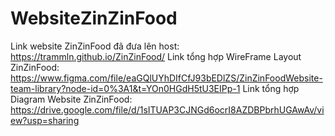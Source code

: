 # WebsiteZinZinFood
Link website ZinZinFood đã đưa lên host: https://trammln.github.io/ZinZinFood/
Link tổng hợp WireFrame Layout ZinZinFood: https://www.figma.com/file/eaGQlUYhDIfCfJ93bEDlZS/ZinZinFoodWebsite-team-library?node-id=0%3A1&t=YOn0HGdH5tU3EIPp-1
Link tổng hợp Diagram Website ZinZinFood: https://drive.google.com/file/d/1sITUAP3CJNGd6ocrI8AZDBPbrhUGAwAv/view?usp=sharing
